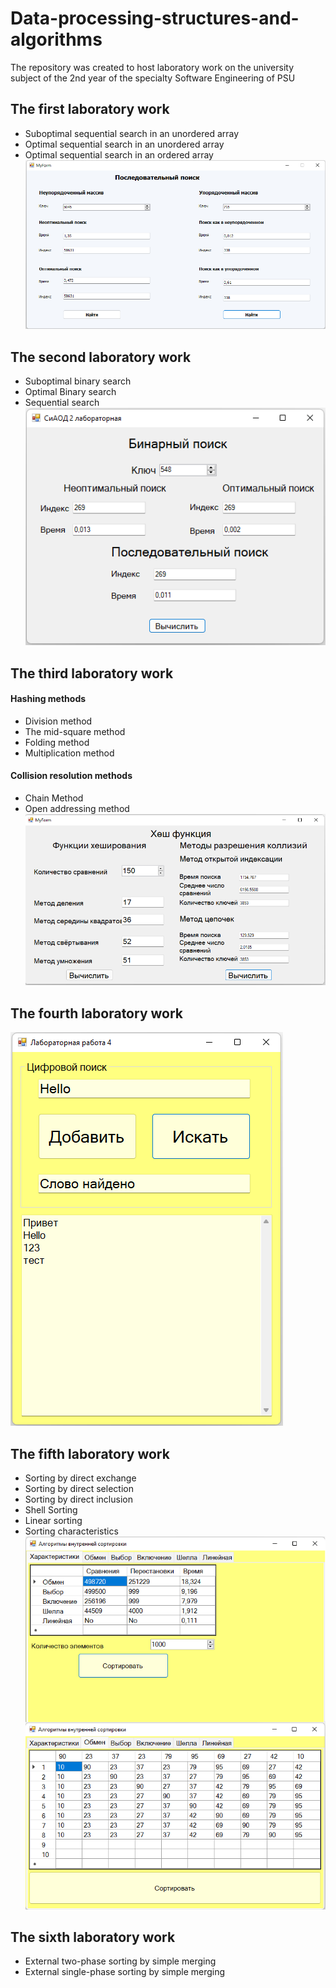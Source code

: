 # Data-processing-structures-and-algorithms
The repository was created to host laboratory work on the university subject of the 2nd year of the specialty Software Engineering of PSU
##  The first laboratory work
* Suboptimal sequential search in an unordered array
* Optimal sequential search in an unordered array
* Optimal sequential search in an ordered array  
![1_laba](/img_for_readme/1_laba.png)
##  The second laboratory work
* Suboptimal binary search
* Optimal Binary search
* Sequential search  
![2_laba](/img_for_readme/2_laba.png)
##  The third laboratory work
####  Hashing methods
* Division method
* The mid-square method
* Folding method
* Multiplication method
####  Collision resolution methods
* Chain Method
* Open addressing method  
![3_laba](/img_for_readme/3_laba.png)
##  The fourth laboratory work
![4_laba](/img_for_readme/4_laba.png)
##  The fifth laboratory work
* Sorting by direct exchange
* Sorting by direct selection
* Sorting by direct inclusion
* Shell Sorting
* Linear sorting
* Sorting characteristics  
![5_laba](/img_for_readme/5_laba.png)
##  The sixth laboratory work
* External two-phase sorting by simple merging
* External single-phase sorting by simple merging

